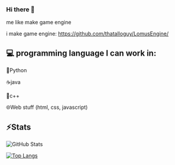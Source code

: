 ### Hi there 👋

me like make game engine

i make game engine:
https://github.com/thatalloguy/LomusEngine/

## 💻 programming language I can work in:

🐍Python

☕java

🤖c++

🌐Web stuff (html, css, javascript)


## ⚡Stats
![GitHub Stats](https://github-readme-stats.vercel.app/api?username=thatalloguy&theme=radical&rank_icon=github)



[![Top Langs](https://github-readme-stats.vercel.app/api/top-langs/?username=thatalloguy&theme=radical)](https://github.com/thatalloguy/LomusEngine)

